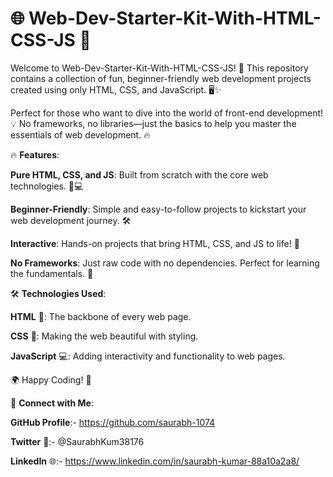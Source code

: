 # 🌐 Web-Dev-Starter-Kit-With-HTML-CSS-JS 🚀

Welcome to Web-Dev-Starter-Kit-With-HTML-CSS-JS! 🎉 This repository contains a collection of fun, beginner-friendly web development projects created using only HTML, CSS, and JavaScript. 🖥️✨

Perfect for those who want to dive into the world of front-end development! 💡 No frameworks, no libraries—just the basics to help you master the essentials of web development. 🔥

🔥 **Features**:

**Pure HTML, CSS, and JS**: Built from scratch with the core web technologies. 🎨💻

**Beginner-Friendly**: Simple and easy-to-follow projects to kickstart your web development journey. 🛠️

**Interactive**: Hands-on projects that bring HTML, CSS, and JS to life! 🚀

**No Frameworks**: Just raw code with no dependencies. Perfect for learning the fundamentals. 📝

🛠️ **Technologies Used**:

**HTML** 📝: The backbone of every web page.

**CSS** 🎨: Making the web beautiful with styling.

**JavaScript** 💻: Adding interactivity and functionality to web pages.


🌍 Happy Coding! 🚀


🔗 **Connect with Me**:

**GitHub Profile**:- https://github.com/saurabh-1074

**Twitter** 🚀:- @SaurabhKum38176

**LinkedIn** 🌐:- https://www.linkedin.com/in/saurabh-kumar-88a10a2a8/

